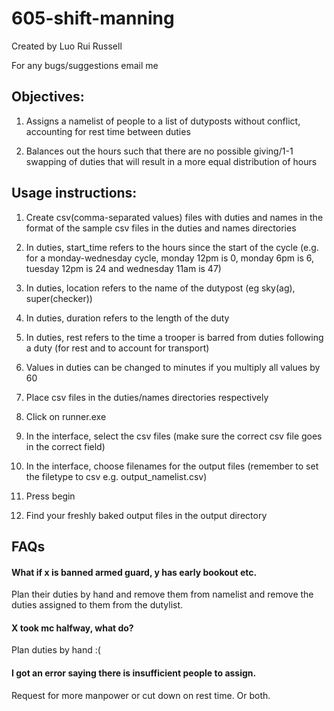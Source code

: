 # 605-shift-manning
Created by Luo Rui Russell

For any bugs/suggestions email me

## Objectives:
1. Assigns a namelist of people to a list of dutyposts without conflict, accounting for rest time between duties

2. Balances out the hours such that there are no possible giving/1-1 swapping of duties that will result in a more equal distribution of hours

## Usage instructions:
1. Create csv(comma-separated values) files with duties and names in the format of the sample csv files in the duties and names directories

2. In duties, start_time refers to the hours since the start of the cycle (e.g. for a monday-wednesday cycle, monday 12pm is 0, monday 6pm is 6, tuesday 12pm is 24 and wednesday 11am is 47)

3. In duties, location refers to the name of the dutypost (eg sky(ag), super(checker))

4. In duties, duration refers to the length of the duty

5. In duties, rest refers to the time a trooper is barred from duties following a duty (for rest and to account for transport)

6. Values in duties can be changed to minutes if you multiply all values by 60

7. Place csv files in the duties/names directories respectively

8. Click on runner.exe

9. In the interface, select the csv files (make sure the correct csv file goes in the correct field)

10. In the interface, choose filenames for the output files (remember to set the filetype to csv e.g. output_namelist.csv)

11. Press begin

12. Find your freshly baked output files in the output directory

## FAQs

#### What if x is banned armed guard, y has early bookout etc.

Plan their duties by hand and remove them from namelist and remove the duties assigned to them from the dutylist.

#### X took mc halfway, what do?

Plan duties by hand :(

#### I got an error saying there is insufficient people to assign.

Request for more manpower or cut down on rest time. Or both.
